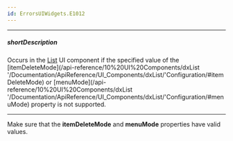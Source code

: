 ```yaml
---
id: ErrorsUIWidgets.E1012
---
```

---
##### shortDescription
Occurs in the [List](/api-reference/10%20UI%20Components/dxList '/Documentation/ApiReference/UI_Components/dxList/') UI component if the specified value of the [itemDeleteMode](/api-reference/10%20UI%20Components/dxList '/Documentation/ApiReference/UI_Components/dxList/'Configuration/#itemDeleteMode) or [menuMode](/api-reference/10%20UI%20Components/dxList '/Documentation/ApiReference/UI_Components/dxList/'Configuration/#menuMode) property is not supported.

---
Make sure that the **itemDeleteMode** and **menuMode** properties have valid values.